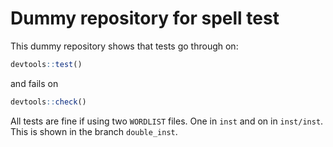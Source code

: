 # Dummy repository for spell test

This dummy repository shows that tests go through on:

```r
devtools::test()
```

and fails on

```r
devtools::check()
```

All tests are fine if using two `WORDLIST` files. One in `inst` and on in `inst/inst`. This
is shown in the branch `double_inst`.
